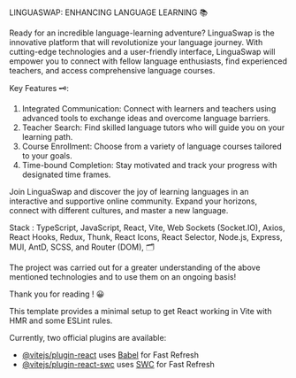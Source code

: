 LINGUASWAP: ENHANCING LANGUAGE LEARNING 📚

Ready for an incredible language-learning adventure? LinguaSwap is the innovative platform that will revolutionize your language journey. With cutting-edge technologies and a user-friendly interface, LinguaSwap will empower you to connect with fellow language enthusiasts, find experienced teachers, and access comprehensive language courses.

Key Features 🗝️:
1. Integrated Communication: Connect with learners and teachers using advanced tools to exchange ideas and overcome language barriers.
2. Teacher Search: Find skilled language tutors who will guide you on your learning path.
3. Course Enrollment: Choose from a variety of language courses tailored to your goals.
4. Time-bound Completion: Stay motivated and track your progress with designated time frames.

Join LinguaSwap and discover the joy of learning languages in an interactive and supportive online community. Expand your horizons, connect with different cultures, and master a new language.

Stack : TypeScript, JavaScript, React, Vite, Web Sockets (Socket.IO), Axios, React Hooks, Redux, Thunk, React Icons, React Selector, Node.js, Express, MUI, AntD, SCSS, and Router (DOM), 🗂️

The project was carried out for a greater understanding of the above mentioned technologies and to use them on an ongoing basis!

Thank you for reading ! 😀


This template provides a minimal setup to get React working in Vite with HMR and some ESLint rules.

Currently, two official plugins are available:

- [@vitejs/plugin-react](https://github.com/vitejs/vite-plugin-react/blob/main/packages/plugin-react/README.md) uses [Babel](https://babeljs.io/) for Fast Refresh
- [@vitejs/plugin-react-swc](https://github.com/vitejs/vite-plugin-react-swc) uses [SWC](https://swc.rs/) for Fast Refresh
